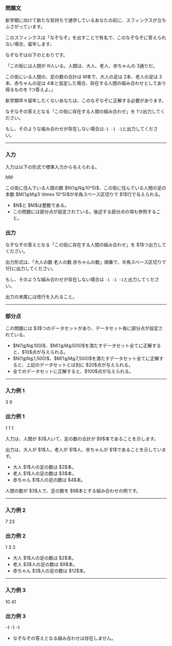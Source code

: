 
<div>

<div>

### **問題文**

<section>

<p>
新学期に向けて新たな気持ちで通学しているあなたの前に、スフィンクスが立ちふさがっています。

このスフィンクスは「なぞなぞ」を出すことで有名で、このなぞなぞに答えられない場合、留年します。
        
</p>

<p>
なぞなぞは以下のとおりです。

「この街には人間が $N$人いる。人間は、大人、老人、赤ちゃんの $3$通りだ。

この街にいる人間の、足の数の合計は $M$本で、大人の足は $2$本、老人の足は $3$本、赤ちゃんの足は $4$本と仮定した場合、存在する人間の組み合わせとしてあり得るものを $1$つ答えよ。」
        
</p>

<p>
新学期早々留年したくないあなたは、このなぞなぞに正解する必要があります。

なぞなぞの答えとなる「この街に存在する人間の組み合わせ」を $1$つ出力してください。

もし、そのような組み合わせが存在しない場合は`-1 -1 -1`と出力してください。
        
</p>

</section>

</div>

---

<div>

### **入力**

<section>
入力は以下の形式で標準入力から与えられる。

<div>

$N$$M$
</div>
この街に住んでいる人間の数 $N(1≦N≦10^5)$、この街に住んでいる人間の足の本数 $M(1≦M≦5 \times 10^5)$が半角スペース区切りで $1$行で与えられる。
        
<ul>

<li>
$N$と $M$は整数である。
</li>

<li>
この問題には部分点が設定されている。後述する部分点の項も参照すること。
</li>

</ul>

</section>

</div>

<div>

### **出力**

<section>

<p>
なぞなぞの答えとなる「この街に存在する人間の組み合わせ」を $1$つ出力してください。

出力形式は、「大人の数 老人の数 赤ちゃんの数」順番で、半角スペース区切りで $1$行に出力してください。

もし、そのような組み合わせが存在しない場合は `-1 -1 -1`と出力してください。
        
</p>

<span>
出力の末尾には改行を入れること。
		
</span>

</section>

</div>

---

<div>

### **部分点**

<section>

<p>
この問題には $3$つのデータセットがあり、データセット毎に部分点が設定されている。
        
</p>

<ul>

<li>
$N(1≦N≦100)$、$M(1≦M≦500)$を満たすデータセット全てに正解すると、$10$点が与えられる。
            
</li>

<li>
$N(1≦N≦1,500)$、$M(1≦M≦7,500)$を満たすデータセット全てに正解すると、上記のデータセットとは別に $20$点が与えられる。
            
</li>

<li>
全てのデータセットに正解すると、$100$点が与えられる。
            
</li>

</ul>

</section>

</div>

---

<div>

### **入力例 1**

<section>

<div>

3 9

</div>

</section>

</div>

<div>

### **出力例 1**

<section>

<div>

1 1 1

</div>

<p>
入力は、人間が $3$人いて、足の数の合計が $9$本であることを示します。
        
</p>

<p>
出力は、大人が $1$人、老人が $1$人、赤ちゃんが $1$であることを示しています。
        
</p>

<ul>

<li>
大人 $1$人の足の数は $2$本。
            
</li>

<li>
老人 $1$人の足の数は $3$本。
            
</li>

<li>
赤ちゃん $1$人の足の数は $4$本。
            
</li>

</ul>

<p>
人間の数が $3$人で、足の数を $9$本とする組み合わせの例です。
        
</p>

</section>

</div>

---

<div>

### **入力例 2**

<section>

<div>

7 23

</div>

</section>

</div>

<div>

### **出力例 2**

<section>

<div>

1 3 3

</div>

<ul>

<li>
大人 $1$人の足の数は $2$本。
            
</li>

<li>
老人 $3$人の足の数は $9$本。
            
</li>

<li>
赤ちゃん $3$人の足の数は $12$本。
            
</li>

</ul>

</section>

</div>

---

<div>

### **入力例 3**

<section>

<div>

10 41

</div>

</section>

</div>

<div>

### **出力例 3**

<section>

<div>

-1 -1 -1

</div>

<ul>

<li>
なぞなぞの答えとなる組み合わせは存在しません。
            
</li>

</ul>

</section>

</div>

</div>
